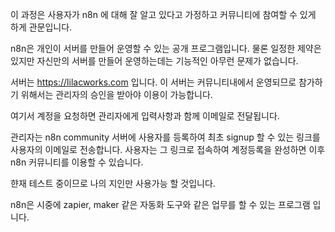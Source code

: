 이 과정은 사용자가 n8n 에 대해 잘 알고 있다고 가정하고 커뮤니티에
참여할 수 있게 하게 관문입니다.

n8n은 개인이 서버를 만들어 운영할 수 있는 공개 프로그램입니다.
물론 일정한 제약은 있지만 자신만의 서버를 만들어 운영하는데는
기능적인 아무런 문제가 없습니다. 

서버는 https://lilacworks.com 입니다.
이 서버는 커뮤니티내에서 운영되므로 참가하기 위해서는
관리자의 승인을 받아야 이용이 가능합니다.

여기서 계정을 요청하면 관리자에게 입력사항과 함께 이메일로 전달됩니다.

관리자는 n8n community 서버에 사용자를 등록하여 최초 signup 할 수
있는 링크를 사용자의 이메일로 전송합니다.
사용자는 그 링크로 접속하여 계정등록을 완성하면 이후 n8n 커뮤니티를
이용할 수 있습니다.

햔재 테스트 중이므로 나의 지인만 사용가능 할 것입니다.

n8n은 시중에 zapier, maker 같은 자동화 도구와 같은 업무를 할 수 있는
프로그램 입니다. 
